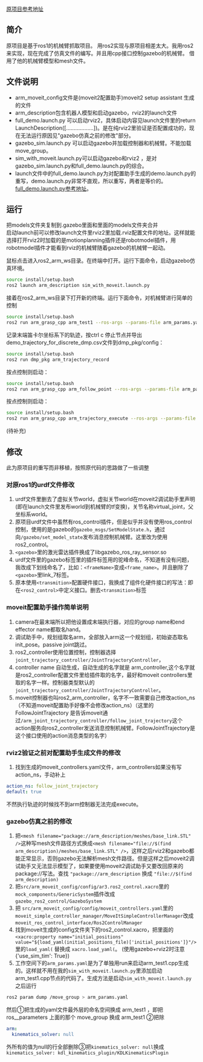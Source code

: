 [原项目参考地址](https://www.bilibili.com/video/BV1kypFepEfb/?vd_source=c46697e1d06be94cd5e10883ded86efe)

## 简介
原项目是基于ros1的机械臂抓取项目。
用ros2实现与原项目相差太大。我用ros2来实现，现在完成了仿真文件的编写。并且用cpp接口控制gazebo的机械臂。
借用了他的机械臂模型和mesh文件。

## 文件说明
- arm_moveit_config文件是(moveit2配置助手)moveit2 setup assistant 生成的文件
- arm_description包含机器人模型和启动gazebo，rviz2的launch文件
- full_demo.launch.py 可以启动rviz2，具体启动内容见launch文件里的return LaunchDescription([………………])。是在纯rviz2里验证是否配置成功的，现在无法运行原因见"gazebo仿真之前的修改"部分。
- gazebo_sim.launch.py 可以启动gazebo并加载控制器和机械臂。不能加载move_group。
- sim_with_moveit.launch.py可以启动gazebo和rviz2 ，是对gazebo_sim.launch.py和full_demo.launch.py的综合。
- launch文件中的full_demo.launch.py为对配置助手生成的demo.launch.py的重写，demo.launch.py非常不直观，所以重写，两者是等价的。[full_demo.launch.py参考地址](https://www.bilibili.com/video/BV1CshJzdEpU?spm_id_from=333.788.player.switch&vd_source=bffdb80b975508dc5f2dd69ec6999b3b)。
  
## 运行
把models文件夹复制到.gazebo里面和里面的models文件夹合并  
启动launch前可以修改launch文件里rviz2里加载.rviz配置文件的地址。这样就能选择打开rviz2时加载的是motionplanning插件还是robotmodel插件，用robotmodel插件才能看到rviz的机械臂随着gazebo的机械臂一起动。

鼠标点击进入ros2_arm_ws目录。在终端中打开。运行下面命令，启动gazebo仿真环境。
```bash
source install/setup.bash 
ros2 launch arm_description sim_with_moveit.launch.py
```

接着在ros2_arm_ws目录下打开新的终端。运行下面命令，对机械臂进行简单的控制
```bash
source install/setup.bash 
ros2 run arm_grasp_cpp arm_test1 --ros-args --params-file arm_params.yaml
```

记录末端笛卡尔坐标系下的轨迹，按ctrl c 停止节点并导出demo_trajectory_for_discrete_dmp.csv文件到dmp_pkg/config：
```bash
source install/setup.bash 
ros2 run dmp_pkg arm_trajectory_record 
```
按点控制则启动：
```bash
source install/setup.bash 
ros2 run arm_grasp_cpp arm_follow_point --ros-args --params-file arm_params.yaml
```

按点控制则启动：
```bash
source install/setup.bash 
ros2 run arm_grasp_cpp arm_trajectory_execute --ros-args --params-file arm_params.yaml
```



(待补充)

## 修改
此为原项目的重写而非移植，按照原代码的思路做了一些调整
### 对原ros1的urdf文件修改
1. urdf文件里删去了虚拟关节world，虚拟关节world在moveit2调试助手里声明(即在launch文件里发布world到机械臂的tf变换)，关节名称virtual_joint，父坐标系world。
2. 原项目urdf文件中虽然有ros_control插件，但是似乎并没有使用ros_control控制，使用的是gazebo的`gazebo_msgs/SetModelState.h`，通过向`/gazebo/set_model_state`发布消息控制机械臂。这里改为使用ros2_control。
3.  `<gazebo>`里的激光雷达插件换成了libgazebo_ros_ray_sensor.so
4.   urdf文件里的gazebo标签里的插件标签用的驼峰命名，不知道有没有问题，我改成下划线命名了，比如：`<frameName>`变成`<frame_name>`。并且删除了`<gazebo>`里link_7标签。
5.   原本使用`<transmition>`配置硬件接口，我换成了组件化硬件接口的写法：即在`<ros2_control>`中定义接口。删去`<transmition>`标签

### moveit配置助手操作简单说明
1. camera在最末端所以把他设置成末端执行器，对应的group name和end effector name都取名hand。
2. 调试助手中，规划组取名arm，全部放入arm这一个规划组，初始姿态取名init_pose。passive joint跳过。
3. ros2_controller使用位置控制，控制器选择`joint_trajectory_controller/JointTrajectoryController`，
4. controller name 自动生成，自动生成的名字就是 arm_controller,这个名字就是ros2_controller配置文件里给插件取的名字，最好和moveit controllers里取的名字一样。控制器类型默认的`joint_trajectory_controller/JointTrajectoryController`。
5. moveit控制器也叫ros2_arm_controller，名字不一致需要自己修改action_ns（不知道moveit配置助手好像不会修改action_ns）（这里的 FollowJointTrajectory 是告诉moveit通过`/arm_joint_trajectory_controller/follow_joint_trajectory`这个action服务向ros2_controller发送消息控制机械臂。FollowJointTrajectory是这个接口使用的action消息类型的名字）
### rviz2验证之前对配置助手生成文件的修改
1. 找到生成的moveit_controllers.yaml文件，arm_controllers如果没有写action_ns，手动补上
```yaml
action_ns: follow_joint_trajectory
default: true
```
不然执行轨迹的时候找不到arm控制器无法完成execute。

### gazebo仿真之前的修改
1.   把`<mesh filename="package://arm_description/meshes/base_link.STL" />`这种写mesh文件路径方式换成`<mesh filename="file://$(find arm_description)/meshes/base_link.STL" />`，这样之后rviz2和gazebo都能正常显示，否则gazebo无法解析mesh文件路径。但是这样之后moveit2调试助手又无法显示模型了，如果要使用moveit2调试助手又要改回原来的package://写法。查找 `"package://arm_description` 换成 `"file://$(find arm_description)`
2.  把`src/arm_moveit_config/config/ar3.ros2_control.xacro`里的`mock_components/GenericSystem`插件改成`gazebo_ros2_control/GazeboSystem`
3. 把
`src/arm_moveit_config/config/moveit_controllers.yaml`里的`moveit_simple_controller_manager/MoveItSimpleControllerManager`改成`moveit_ros_control_interface/Ros2ControlManager`
4. 找到moveit生成的config文件夹下的ros2_control.xacro，把里面的
`<xacro:property name="initial_positions" value="${load_yaml(initial_positions_file)['initial_positions']}"/>`里的`load_yaml(`
替换成
`xacro.load_yaml(`。
(使用gazebo+rviz2时注意{'use_sim_tim': True})
5. 工作空间下的`arm_params.yaml`是为了单独用run来启动arm_test1.cpp生成的。这样就不用在我的`sim_with_moveit.launch.py`里添加启动arm_test1.cpp节点的代码了。生成方法是启动`sim_with_moveit.launch.py`之后运行
```bash
ros2 param dump /move_group > arm_params.yaml
```
然后①把生成的yaml文件最外层的命名空间换成 arm_test1 ，即把 ros__parameters 上面的那个 move_group 换成 arm_test1 ②把除
```yaml
arm: 
  kinematics_solver: null
```
外所有的值为null的行全部删除③把`kinematics_solver: null`换成`kinematics_solver: kdl_kinematics_plugin/KDLKinematicsPlugin`
    
